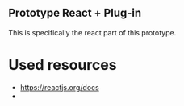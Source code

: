 ## Prototype React + Plug-in
This is specifically the react part of this prototype.

# Used resources
* https://reactjs.org/docs
* 
